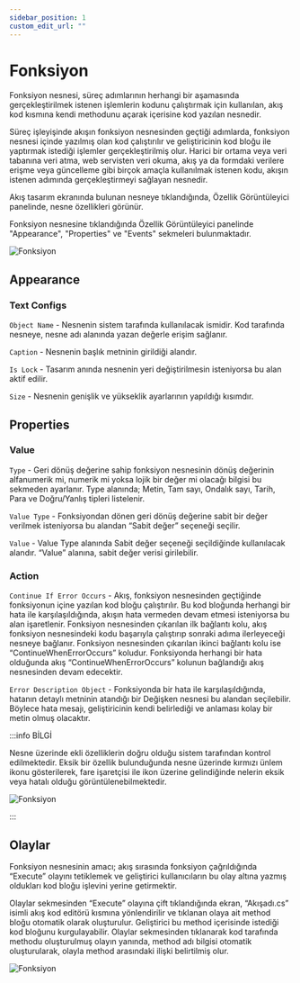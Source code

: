 ```yaml
---
sidebar_position: 1
custom_edit_url: ""
---
```


# Fonksiyon

Fonksiyon nesnesi, süreç adımlarının herhangi bir aşamasında gerçekleştirilmek istenen işlemlerin kodunu çalıştırmak için kullanılan, akış kod kısmına kendi methodunu açarak içerisine kod yazılan nesnedir.

Süreç işleyişinde akışın fonksiyon nesnesinden geçtiği adımlarda, fonksiyon nesnesi içinde yazılmış olan kod çalıştırılır ve geliştiricinin kod bloğu ile yaptırmak istediği işlemler gerçekleştirilmiş olur. Harici bir ortama veya veri tabanına veri atma, web servisten veri okuma, akış ya da formdaki verilere erişme veya güncelleme gibi birçok amaçla kullanılmak istenen kodu, akışın istenen adımında gerçekleştirmeyi sağlayan nesnedir.

Akış tasarım ekranında bulunan nesneye tıklandığında, Özellik Görüntüleyici panelinde, nesne özellikleri görünür.

Fonksiyon nesnesine tıklandığında Özellik Görüntüleyici panelinde "Appearance", "Properties" ve "Events" sekmeleri bulunmaktadır.

![Fonksiyon](https://docsbimser.blob.core.windows.net/imagecontainer/auto-upload06749b68-135f-4ca9-934f-c44cb4bf2291)

## Appearance

### Text Configs

`Object Name` - Nesnenin sistem tarafında kullanılacak ismidir. Kod tarafında nesneye, nesne adı alanında yazan değerle erişim sağlanır.

`Caption` - Nesnenin başlık metninin girildiği alandır.

`Is Lock` - Tasarım anında nesnenin yeri değiştirilmesin isteniyorsa bu alan aktif edilir.

`Size` - Nesnenin genişlik ve yükseklik ayarlarının yapıldığı kısımdır.

## Properties

### Value

`Type` - Geri dönüş değerine sahip fonksiyon nesnesinin dönüş değerinin alfanumerik mi, numerik mi yoksa lojik bir değer mi olacağı bilgisi bu sekmeden ayarlanır. Type alanında; Metin, Tam sayı, Ondalık sayı, Tarih, Para ve Doğru/Yanlış tipleri listelenir.

`Value Type` - Fonksiyondan dönen geri dönüş değerine sabit bir değer verilmek isteniyorsa bu alandan “Sabit değer” seçeneği seçilir.

`Value` - Value Type alanında Sabit değer seçeneği seçildiğinde kullanılacak alandır. “Value” alanına, sabit değer verisi girilebilir.

### Action

`Continue If Error Occurs` - Akış, fonksiyon nesnesinden geçtiğinde fonksiyonun içine yazılan kod bloğu çalıştırılır. Bu kod bloğunda herhangi bir hata ile karşılaşıldığında, akışın hata vermeden devam etmesi isteniyorsa bu alan işaretlenir. Fonksiyon nesnesinden çıkarılan ilk bağlantı kolu, akış fonksiyon nesnesindeki kodu başarıyla çalıştırıp sonraki adıma ilerleyeceği nesneye bağlanır. Fonksiyon nesnesinden çıkarılan ikinci bağlantı kolu ise “ContinueWhenErrorOccurs” koludur. Fonksiyonda herhangi bir hata olduğunda akış “ContinueWhenErrorOccurs” kolunun bağlandığı akış nesnesinden devam edecektir.

`Error Description Object` - Fonksiyonda bir hata ile karşılaşıldığında, hatanın detaylı metninin atandığı bir Değişken nesnesi bu alandan seçilebilir. Böylece hata mesajı, geliştiricinin kendi belirlediği ve anlaması kolay bir metin olmuş olacaktır.

:::info BİLGİ

Nesne üzerinde ekli özelliklerin doğru olduğu sistem tarafından kontrol edilmektedir. Eksik bir özellik bulunduğunda nesne üzerinde kırmızı ünlem ikonu gösterilerek, fare işaretçisi ile ikon üzerine gelindiğinde nelerin eksik veya hatalı olduğu görüntülenebilmektedir.

![Fonksiyon](https://docsbimser.blob.core.windows.net/imagecontainer/auto-uploadca577a65-f2ae-458a-8c90-69a12f69ae39)

:::

## Olaylar

Fonksiyon nesnesinin amacı; akış sırasında fonksiyon çağrıldığında “Execute” olayını tetiklemek ve geliştirici kullanıcıların bu olay altına yazmış oldukları kod bloğu işlevini yerine getirmektir.

Olaylar sekmesinden “Execute” olayına çift tıklandığında ekran, “Akışadı.cs” isimli akış kod editörü kısmına yönlendirilir ve tıklanan olaya ait method bloğu otomatik olarak oluşturulur. Geliştirici bu method içerisinde istediği kod bloğunu kurgulayabilir. Olaylar sekmesinden tıklanarak kod tarafında methodu oluşturulmuş olayın yanında, method adı bilgisi otomatik oluşturularak, olayla method arasındaki ilişki belirtilmiş olur.

![Fonksiyon](https://docsbimser.blob.core.windows.net/imagecontainer/auto-upload5f0345ec-1317-43c4-a8cc-1f89eb2f34ad)
